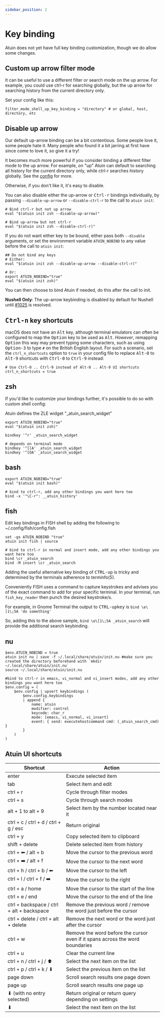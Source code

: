 ```yaml
---
sidebar_position: 2
---
```


# Key binding

Atuin does not yet have full key binding customization, though we do allow some changes.

## Custom up arrow filter mode

It can be useful to use a different filter or search mode on the up arrow. For example, you could use ctrl-r for searching globally, but the up arrow for searching history from the current directory only.

Set your config like this:

```
filter_mode_shell_up_key_binding = "directory" # or global, host, directory, etc
```

## Disable up arrow

Our default up-arrow binding can be a bit contentious. Some people love it, some people hate it. Many people who found it a bit jarring at first have since come to love it, so give it a try! 

It becomes much more powerful if you consider binding a different filter mode to the up arrow. For example, on "up" Atuin can default to searching all history for the current directory only, while ctrl-r searches history globally. See the [config](https://atuin.sh/docs/config/#filter_mode_shell_up_key_binding) for more.

Otherwise, if you don't like it, it's easy to disable.

You can also disable either the up-arrow or <kbd>Ctrl-r</kbd> bindings individually, by passing
`--disable-up-arrow` or `--disable-ctrl-r` to the call to `atuin init`:

```
# Bind ctrl-r but not up arrow
eval "$(atuin init zsh --disable-up-arrow)"

# Bind up-arrow but not ctrl-r
eval "$(atuin init zsh --disable-ctrl-r)"
```

If you do not want either key to be bound, either pass both `--disable` arguments, or set the
environment variable `ATUIN_NOBIND` to any value before the call to `atuin init`:

```
## Do not bind any keys
# Either:
eval "$(atuin init zsh --disable-up-arrow --disable-ctrl-r)"

# Or:
export ATUIN_NOBIND="true"
eval "$(atuin init zsh)"
```

You can then choose to bind Atuin if needed, do this after the call to init.

**Nushell Only**: The up-arrow keybinding is disabled by default for Nushell until [#1025](https://github.com/atuinsh/atuin/issues/1025) is resolved.

## <kbd>Ctrl-n</kbd> key shortcuts

macOS does not have an <kbd>Alt</kbd> key, although terminal emulators can often be configured to map the <kbd>Option</kbd> key to be used as <kbd>Alt</kbd>. *However*, remapping <kbd>Option</kbd> this way may prevent typing some characters, such as using <kbd>Option-3</kbd> to type `#` on the British English layout. For such a scenario, set the `ctrl_n_shortcuts` option to `true` in your config file to replace <kbd>Alt-0</kbd> to <kbd>Alt-9</kbd> shortcuts with <kbd>Ctrl-0</kbd> to <kbd>Ctrl-9</kbd> instead:

```
# Use Ctrl-0 .. Ctrl-9 instead of Alt-0 .. Alt-9 UI shortcuts
ctrl_n_shortcuts = true
```

## zsh

If you'd like to customize your bindings further, it's possible to do so with custom shell config:

Atuin defines the ZLE widget "\_atuin_search_widget"

```
export ATUIN_NOBIND="true"
eval "$(atuin init zsh)"

bindkey '^r' _atuin_search_widget

# depends on terminal mode
bindkey '^[[A' _atuin_search_widget
bindkey '^[OA' _atuin_search_widget
```

## bash

```
export ATUIN_NOBIND="true"
eval "$(atuin init bash)"

# bind to ctrl-r, add any other bindings you want here too
bind -x '"\C-r": __atuin_history'
```

## fish
Edit key bindings in FISH shell by adding the following to ~/.config/fish/config.fish

```
set -gx ATUIN_NOBIND "true"
atuin init fish | source

# bind to ctrl-r in normal and insert mode, add any other bindings you want here too
bind \cr _atuin_search
bind -M insert \cr _atuin_search
```

Adding the useful alternative key binding of <kbd>CTRL-up</kbd> is tricky and determined by the terminals adherence to terminfo(5).

Conveniently FISH uses a command to capture keystrokes and advises you of the exact command to add for your specific terminal.
In your terminal, run `fish_key_reader` then punch the desired keystroke/s.

For example, in Gnome Terminal the output to <kbd>CTRL-upkey</kbd> is `bind \e\[1\;5A 'do something'`

So, adding this to the above sample, `bind \e\[1\;5A _atuin_search` will provide the additional search keybinding.

## nu

```
$env.ATUIN_NOBIND = true
atuin init nu | save -f ~/.local/share/atuin/init.nu #make sure you created the directory beforehand with `mkdir ~/.local/share/atuin/init.nu`
source ~/.local/share/atuin/init.nu

#bind to ctrl-r in emacs, vi_normal and vi_insert modes, add any other bindings you want here too
$env.config = (
    $env.config | upsert keybindings (
        $env.config.keybindings
        | append {
            name: atuin
            modifier: control
            keycode: char_r
            mode: [emacs, vi_normal, vi_insert]
            event: { send: executehostcommand cmd: (_atuin_search_cmd) }
        }
    )
)
```


## Atuin UI shortcuts

| Shortcut                                  | Action                                                                        |
| ----------------------------------------- | ----------------------------------------------------------------------------- |
| enter                                     | Execute selected item                                                        |
| tab                                       | Select item and edit                                                          |
| ctrl + r                                  | Cycle through filter modes                                                    |
| ctrl + s                                  | Cycle through search modes                                                    |
| alt + 1 to alt + 9                        | Select item by the number located near it                                     |
| ctrl + c / ctrl + d / ctrl + g / esc      | Return original                                                               |
| ctrl + y                                  | Copy selected item to clipboard                                               |
| shift + delete                            | Delete selected item from history                                             |
| ctrl + ⬅︎ / alt + b                       | Move the cursor to the previous word                                          |
| ctrl + ➡️ / alt + f                       | Move the cursor to the next word                                              |
| ctrl + h / ctrl + b / ⬅︎                  | Move the cursor to the left                                                   |
| ctrl + l / ctrl + f / ➡️                  | Move the cursor to the right                                                  |
| ctrl + a / home                           | Move the cursor to the start of the line                                      |
| ctrl + e / end                            | Move the cursor to the end of the line                                        |
| ctrl + backspace / ctrl + alt + backspace | Remove the previous word / remove the word just before the cursor             |
| ctrl + delete / ctrl + alt + delete       | Remove the next word or the word just after the cursor                        |
| ctrl + w                                  | Remove the word before the cursor even if it spans across the word boundaries |
| ctrl + u                                  | Clear the current line                                                        |
| ctrl + n / ctrl + j / ⬆                  | Select the next item on the list                                              |
| ctrl + p / ctrl + k / ⬇                  | Select the previous item on the list                                          |
| page down                                 | Scroll search results one page down                                           |
| page up                                   | Scroll search results one page up                                             |
| ⬇ (with no entry selected)               | Return original or return query depending on settings                         |
| ⬇                                        | Select the next item on the list                                              |

